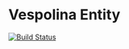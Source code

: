 # Vespolina Entity

[![Build Status](https://secure.travis-ci.org/vespolina/VespolinaEntity.png?branch=master)](http://travis-ci.org/vespolina/VespolinaEntity)